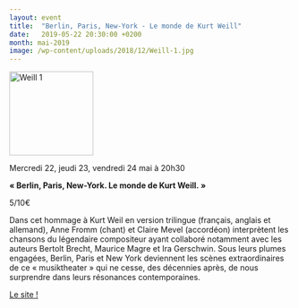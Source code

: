 ```yaml
---
layout: event
title:  "Berlin, Paris, New-York - Le monde de Kurt Weill"
date:   2019-05-22 20:30:00 +0200
month: mai-2019
image: /wp-content/uploads/2018/12/Weill-1.jpg
---
```

<img class=" size-thumbnail wp-image-5776 alignleft" src="http://localhost/wpagendarts/wp-content/uploads/2018/12/Weill-1.jpg?w=150" alt="Weill 1" width="150" height="150" srcset="http://localhost/wpagendarts/wp-content/uploads/2018/12/Weill-1.jpg 600w, http://localhost/wpagendarts/wp-content/uploads/2018/12/Weill-1-300x300.jpg 300w, http://localhost/wpagendarts/wp-content/uploads/2018/12/Weill-1-150x150.jpg 150w" sizes="(max-width: 150px) 100vw, 150px" />

Mercredi 22, jeudi 23, vendredi 24 mai à 20h30

**« Berlin, Paris, New-York. Le monde de Kurt Weill. »**

5/10€

Dans cet hommage à Kurt Weil en version trilingue (français, anglais et allemand), Anne Fromm (chant) et Claire Mevel (accordéon) interprètent les chansons du légendaire compositeur ayant collaboré notamment avec les auteurs Bertolt Brecht, Maurice Magre et Ira Gerschwin. Sous leurs plumes engagées, Berlin, Paris et New York deviennent les scènes extraordinaires de ce « musiktheater » qui ne cesse, des décennies après, de nous surprendre dans leurs résonances contemporaines.

[Le site !](http://annefromm.com/)